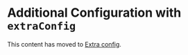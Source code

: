 # Additional Configuration with `extraConfig`

This content has moved to [Extra config](https://grafana.com/docs/grafana-cloud/monitor-infrastructure/kubernetes-monitoring/configuration/helm-chart-config/helm-chart/customize-helm-chart/#extra-config).
